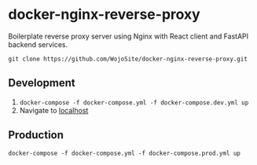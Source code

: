 # docker-nginx-reverse-proxy
Boilerplate reverse proxy server using Nginx with React client and FastAPI backend services.

`git clone https://github.com/WojoSite/docker-nginx-reverse-proxy.git`

## Development
1. `docker-compose -f docker-compose.yml -f docker-compose.dev.yml up`
2. Navigate to [localhost](http://localhost/)

## Production
`docker-compose -f docker-compose.yml -f docker-compose.prod.yml up`
